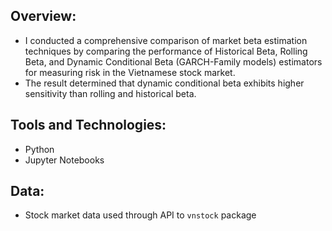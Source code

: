 ## Overview:
- I conducted a comprehensive comparison of market beta estimation techniques by comparing the performance of Historical Beta, Rolling Beta, and Dynamic Conditional Beta (GARCH-Family models) estimators for measuring risk in the Vietnamese stock market.
- The result determined that dynamic conditional beta exhibits higher sensitivity than rolling and historical beta.

## Tools and Technologies:
- Python
- Jupyter Notebooks

## Data:
- Stock market data used through API to `vnstock` package
